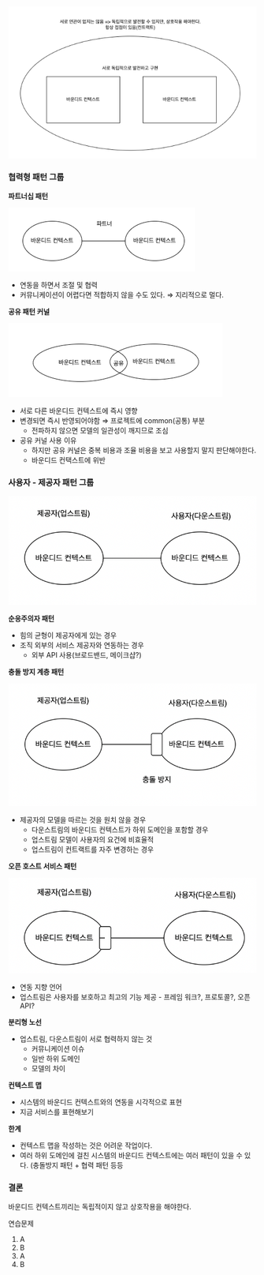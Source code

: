 ![Untitled](img_1.png)

### 협력형 패턴 그룹

**파트너십 패턴**

![Untitled](img_2.png)

- 연동을 하면서 조절 및 협력
- 커뮤니케이션이 어렵다면 적합하지 않을 수도 있다. ⇒ 지리적으로 멀다.

**공유 패턴 커널**

![Untitled](img_3.png)

- 서로 다른 바운디드 컨텍스트에 즉시 영향
- 변경되면 즉시 반영되어야함 ⇒ 프로젝트에 common(공통) 부분
    - 전파하지 않으면 모델의 일관성이 깨지므로 조심
- 공유 커널 사용 이유
    - 하지만 공유 커널은 중복 비용과 조율 비용을 보고 사용할지 말지 판단해야한다.
    - 바운디드 컨택스트에 위반


### 사용자 - 제공자 패턴 그룹

![Untitled](img_4.png)

**순응주의자 패턴**

- 힘의 균형이 제공자에게 있는 경우
- 조직 외부의 서비스 제공자와 연동하는 경우
    - 외부 API 사용(브로드밴드, 메이크샵?)

**충돌 방지 계층 패턴**

![Untitled](img_5.png)

- 제공자의 모델을 따르는 것을 원치 않을 경우
    - 다운스트림의 바운디드 컨텍스트가 하위 도메인을 포함할 경우
    - 업스트림 모델이 사용자의 요건에 비효율적
    - 업스트림이 컨트랙트를 자주 변경하는 경우

**오픈 호스트 서비스 패턴**

![Untitled](img_6.png)

- 연동 지향 언어
- 업스트림은 사용자를 보호하고 최고의 기능 제공 - 프레임 워크?, 프로토콜?, 오픈 API?

**분리형 노선**

- 업스트림, 다운스트림이 서로 협력하지 않는 것
    - 커뮤니케이션 이슈
    - 일반 하위 도메인
    - 모델의 차이

**컨텍스트 맵**

- 시스템의 바운디드 컨텍스트와의 연동을 시각적으로 표현
- 지금 서비스를 표현해보기

**한계**

- 컨텍스트 맵을 작성하는 것은 어려운 작업이다.
- 여러 하위 도메인에 걸친 시스템의 바운디드 컨텍스트에는 여러 패턴이 있을 수 있다. (충돌방지 패턴 + 협력 패턴 등등

### 결론

바운디드 컨텍스트끼리는 독립적이지 않고 상호작용을 해야한다.

연습문제
1. A
2. B
3. A
4. B